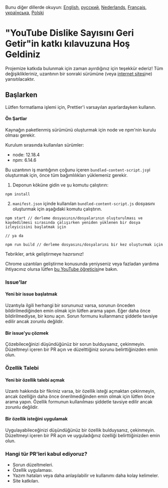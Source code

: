 Bunu diğer dillerde okuyun: [English](CONTRIBUTING.md), [русский](CONTRIBUTINGru.md), [Nederlands](CONTRIBUTINGnl.md), [Français](CONTRIBUTINGfr.md), [українська](CONTRIBUTINGuk.md), [Polski](CONTRIBUTINGpl.md)

# "YouTube Dislike Sayısını Geri Getir"in katkı kılavuzuna Hoş Geldiniz

Projemize katkıda bulunmak için zaman ayırdığınız için teşekkür ederiz! Tüm değişiklikleriniz, uzantının bir sonraki sürümüne (veya [internet sitesi](https://www.returnyoutubedislike.com/)ne) yansıtılacaktır.

## Başlarken

Lütfen formatlama işlemi için, Prettier'i varsayılan ayarlardayken kullanın.

#### Ön Şartlar

Kaynağın paketlenmiş sürümünü oluşturmak için node ve npm'nin kurulu olması gerekir.

Kurulum sırasında kullanılan sürümler:

- node: 12.18.4
- npm: 6.14.6

Bu uzantının iş mantığının çoğunu içeren `bundled-content-script.js`yi oluşturmak için, önce tüm bağımlılıkları yüklemeniz gerekir.

1. Deponun köküne gidin ve şu komutu çalıştırın:

```
npm install
```

2. `manifest.json` içinde kullanılan `bundled-content-script.js` dosyasını oluşturmak için aşağıdaki komutu çalıştırın.

```
npm start // derleme dosyasının/dosyalarının oluşturulması ve kaydedilmesi sırasında çalışırken yeniden yüklenen bir dosya izleyicisini başlatmak için

// ya da

npm run build // derleme dosyasını/dosyalarını bir kez oluşturmak için
```

Tebrikler, artık geliştirmeye hazırsınız!

Chrome uzantıları geliştirme konusunda yeniyseniz veya fazladan yardıma ihtiyacınız olursa lütfen [bu YouTube öğreticisi](https://www.youtube.com/watch?v=mdOj6HYE3_0)ne bakın.

### Issue'lar

#### Yeni bir issue başlatmak

Uzantıyla ilgili herhangi bir sorununuz varsa, sorunun önceden bildirilmediğinden emin olmak için lütfen arama yapın. Eğer daha önce bildirilmediyse, bir konu açın. Sorun formunu kullanmanız şiddetle tavsiye edilir ancak zorunlu değildir.

#### Bir issue'yu çözmek

Çözebileceğinizi düşündüğünüz bir sorun bulduysanız, çekinmeyin. Düzeltmeyi içeren bir PR açın ve düzelttiğiniz sorunu belirttiğinizden emin olun.

### Özellik Talebi

#### Yeni bir özellik talebi açmak

Uzantı hakkında bir fikriniz varsa, bir özellik isteği açmaktan çekinmeyin, ancak özelliğin daha önce önerilmediğinden emin olmak için lütfen önce arama yapın. Özellik formunun kullanılması şiddetle tavsiye edilir ancak zorunlu değildir.

#### Bir özellik isteğini uygulamak

Uygulayabileceğinizi düşündüğünüz bir özellik bulduysanız, çekinmeyin. Düzeltmeyi içeren bir PR açın ve uyguladığınız özelliği belirttiğinizden emin olun.

### Hangi tür PR'leri kabul ediyoruz?

- Sorun düzeltmeleri.
- Özellik uygulaması.
- Yazım hataları veya daha anlaşılabilir ve kullanımı daha kolay kelimeler.
- Site katkıları.
